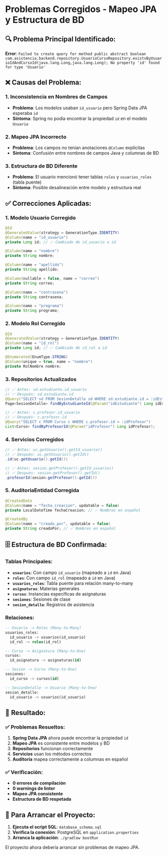 # Problemas Corregidos - Mapeo JPA y Estructura de BD

## 🔍 **Problema Principal Identificado:**

**Error**: `Failed to create query for method public abstract boolean com.asistencia.backend.repository.UsuarioCursoRepository.existsByUsuarioIdAndCursoId(java.lang.Long,java.lang.Long); No property 'id' found for type 'Usuario'`

## ❌ **Causas del Problema:**

### 1. **Inconsistencia en Nombres de Campos**
- **Problema**: Los modelos usaban `id_usuario` pero Spring Data JPA esperaba `id`
- **Síntoma**: Spring no podía encontrar la propiedad `id` en el modelo `Usuario`

### 2. **Mapeo JPA Incorrecto**
- **Problema**: Los campos no tenían anotaciones `@Column` explícitas
- **Síntoma**: Confusión entre nombres de campos Java y columnas de BD

### 3. **Estructura de BD Diferente**
- **Problema**: El usuario mencionó tener tablas `roles` y `usuarios_roles` (tabla puente)
- **Síntoma**: Posible desalineación entre modelo y estructura real

## ✅ **Correcciones Aplicadas:**

### 1. **Modelo Usuario Corregido**
```java
@Id
@GeneratedValue(strategy = GenerationType.IDENTITY)
@Column(name = "id_usuario")
private Long id; // ✅ Cambiado de id_usuario a id

@Column(name = "nombre")
private String nombre;

@Column(name = "apellido")
private String apellido;

@Column(nullable = false, name = "correo")
private String correo;

@Column(name = "contrasena")
private String contrasena;

@Column(name = "programa")
private String programa;
```

### 2. **Modelo Rol Corregido**
```java
@Id
@GeneratedValue(strategy = GenerationType.IDENTITY)
@Column(name = "id_rol")
private Long id; // ✅ Cambiado de id_rol a id

@Enumerated(EnumType.STRING)
@Column(unique = true, name = "nombre")
private RolNombre nombre;
```

### 3. **Repositorios Actualizados**
```java
// ✅ Antes: sd.estudiante.id_usuario
// ✅ Después: sd.estudiante.id
@Query("SELECT sd FROM SesionDetalle sd WHERE sd.estudiante.id = :idEstudiante")
Page<SesionDetalle> findByEstudianteId(@Param("idEstudiante") Long idEstudiante, Pageable pageable);

// ✅ Antes: c.profesor.id_usuario
// ✅ Después: c.profesor.id
@Query("SELECT c FROM Curso c WHERE c.profesor.id = :idProfesor")
List<Curso> findByProfesorId(@Param("idProfesor") Long idProfesor);
```

### 4. **Servicios Corregidos**
```java
// ✅ Antes: uc.getUsuario().getId_usuario()
// ✅ Después: uc.getUsuario().getId()
.id(uc.getUsuario().getId())

// ✅ Antes: sesion.getProfesor().getId_usuario()
// ✅ Después: sesion.getProfesor().getId()
.profesorId(sesion.getProfesor().getId())
```

### 5. **AuditoriaEntidad Corregida**
```java
@CreatedDate
@Column(name = "fecha_creacion", updatable = false)
private LocalDateTime fechaCreacion; // ✅ Nombres en español

@CreatedBy
@Column(name = "creado_por", updatable = false)
private String creadoPor; // ✅ Nombres en español
```

## 🗄️ **Estructura de BD Confirmada:**

### Tablas Principales:
- **`usuarios`**: Con campo `id_usuario` (mapeado a `id` en Java)
- **`roles`**: Con campo `id_rol` (mapeado a `id` en Java)
- **`usuarios_roles`**: Tabla puente para relación many-to-many
- **`asignaturas`**: Materias generales
- **`cursos`**: Instancias específicas de asignaturas
- **`sesiones`**: Sesiones de clase
- **`sesion_detalle`**: Registros de asistencia

### Relaciones:
```sql
-- Usuario -> Roles (Many-to-Many)
usuarios_roles:
  id_usuario -> usuarios(id_usuario)
  id_rol -> roles(id_rol)

-- Curso -> Asignatura (Many-to-One)
cursos:
  id_asignatura -> asignaturas(id)

-- Sesion -> Curso (Many-to-One)
sesiones:
  id_curso -> cursos(id)

-- SesionDetalle -> Usuario (Many-to-One)
sesion_detalle:
  id_usuario -> usuarios(id_usuario)
```

## 🚀 **Resultado:**

### ✅ **Problemas Resueltos:**
1. **Spring Data JPA** ahora puede encontrar la propiedad `id`
2. **Mapeo JPA** es consistente entre modelos y BD
3. **Repositorios** funcionan correctamente
4. **Servicios** usan los métodos correctos
5. **Auditoría** mapea correctamente a columnas en español

### ✅ **Verificación:**
- **0 errores de compilación**
- **0 warnings de linter**
- **Mapeo JPA consistente**
- **Estructura de BD respetada**

## 🔧 **Para Arrancar el Proyecto:**

1. **Ejecuta el script SQL**: `database_schema.sql`
2. **Verifica la conexión**: PostgreSQL en `application.properties`
3. **Arranca la aplicación**: `./gradlew bootRun`

El proyecto ahora debería arrancar sin problemas de mapeo JPA.
